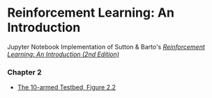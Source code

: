# Reinforcement Learning: An Introduction

 Jupyter Notebook Implementation of Sutton & Barto's [*Reinforcement Learning: An Introduction (2nd Edition)*](http://incompleteideas.net/book/the-book-2nd.html)

### Chapter 2
* [The 10-armed Testbed, Figure 2.2](https://github.com/shauseth/reinforcement-learning-an-introduction/blob/master/chapter02/testbed.ipynb)
